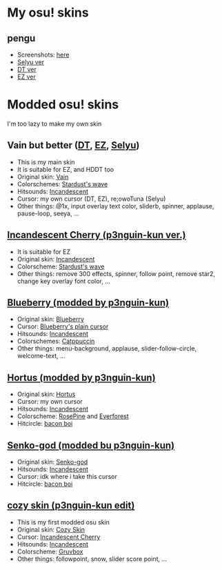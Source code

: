 # My osu! skins
## pengu
- Screenshots: [here](https://imgur.com/a/lgaOy7v)
- [Selyu ver](https://github.com/p3nguin-kun/dotfiles/raw/main/osu/skins/~%20%23%20%E3%80%8C%20pengu%20%E2%9F%A8Selyu%E2%9F%A9%20%E3%80%8D%20%23%20~.osk)
- [DT ver](https://github.com/p3nguin-kun/dotfiles/raw/main/osu/skins/~%20%23%20%E3%80%8C%20pengu%20%E2%9F%A8DT%E2%9F%A9%20%E3%80%8D%20%23%20~.osk)
- [EZ ver](https://github.com/p3nguin-kun/dotfiles/raw/main/osu/skins/~%20%23%20%E3%80%8C%20pengu%20%E2%9F%A8EZ%E2%9F%A9%20%E3%80%8D%20%23%20~.osk)

# Modded osu! skins
I'm too lazy to make my own skin

## Vain but better ([DT](https://github.com/p3nguin-kun/dotfiles/raw/main/osu/skins/Vain%20but%20better%20(DT).osk), [EZ](https://github.com/p3nguin-kun/dotfiles/raw/main/osu/skins/Vain%20but%20better%20(EZ).osk), [Selyu](https://github.com/p3nguin-kun/dotfiles/raw/main/osu/skins/Vain%20but%20better%20(Selyu).osk))
- This is my main skin
- It is suitable for EZ, and HDDT too
- Original skin: [Vain](https://osu.ppy.sh/community/forums/topics/1872336)
- Colorschemes: [Stardust's wave](https://github.com/Stardust-kyun/dotfiles)
- Hitsounds: [Incandescent](https://osu.ppy.sh/community/forums/topics/537156)
- Cursor: my own cursor (DT, EZ), re;owoTuna (Selyu)
- Other things: @1x, input overlay text color, sliderb, spinner, applause, pause-loop, seeya, ...

## [Incandescent Cherry (p3nguin-kun ver.)](https://github.com/p3nguin-kun/personal-dotfiles/raw/main/osu/skins/incandescent%20cherry%20(p3nguin-kun%20ver.).osk)
- It is suitable for EZ
- Original skin: [Incandescent](https://osu.ppy.sh/community/forums/topics/537156)
- Colorscheme: [Stardust's wave](https://github.com/Stardust-kyun/dotfiles)
- Other things: remove 300 effects, spinner, follow point, remove star2, change key overlay font color, ...

## [Blueberry (modded by p3nguin-kun)](https://github.com/p3nguin-kun/personal-dotfiles/raw/main/osu/skins/Blueberry%20(modded%20by%20p3nguin-kun).osk)
- Original skin: [Blueberry](https://osu.ppy.sh/community/forums/topics/588355)
- Cursor: [Blueberry's plain cursor](https://osu.ppy.sh/community/forums/topics/588355)
- Hitsounds: [Incandescent](https://osu.ppy.sh/community/forums/topics/537156)
- Colorschemes: [Catppuccin](https://github.com/catppuccin/catppuccin)
- Other things: menu-background, applause, slider-follow-circle, welcome-text, ...

## [Hortus (modded by p3nguin-kun)](https://github.com/p3nguin-kun/personal-dotfiles/raw/main/osu/skins/Hortus%20(modded%20by%20p3nguin-kun).osk)
- Original skin: [Hortus](https://osu.ppy.sh/community/forums/topics/1621380)
- Cursor: my own cursor
- Hitsounds: [Incandescent](https://osu.ppy.sh/community/forums/topics/537156)
- Colorscheme: [RosePine](https://rosepinetheme.com/) and [Everforest](https://github.com/sainnhe/everforest)
- Hitcircle: [bacon boi](https://skins.osuck.net/skins/1648)

## [Senko-god (modded bu p3nguin-kun)](https://github.com/p3nguin-kun/personal-dotfiles/raw/main/osu/skins/Senko-god%20(modded%20by%20p3nguin-kun).osk)
- Original skin: [Senko-god](https://osuskins.net/skin/BxXfk3f)
- Hitsounds: [Incandescent](https://osu.ppy.sh/community/forums/topics/537156)
- Cursor: idk where i take this cursor
- Hitcircle: [bacon boi](https://skins.osuck.net/skins/1648)

## [cozy skin (p3nguin-kun edit)](https://github.com/p3nguin-kun/personal-dotfiles/raw/main/osu/skins/cozy%20skin%20(p3nguin-kun%20edit).osk)
- This is my first modded osu skin
- Original skin: [Cozy Skin](https://old.reddit.com/r/OsuSkins/comments/f3we0w/cozy_skin_hdsd_169_std/)
- Cursor: [Incandescent Cherry](https://osu.ppy.sh/community/forums/topics/537156)
- Hitsounds: [Incandescent](https://osu.ppy.sh/community/forums/topics/537156)
- Colorscheme: [Gruvbox](https://github.com/morhetz/gruvbox)
- Other things: followpoint, snow, slider score point, ...
